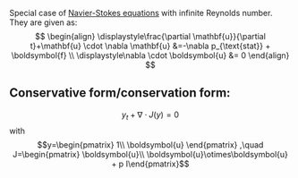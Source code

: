 Special case of [Navier-Stokes equations](Navier-Stokes%20equations.md) with infinite Reynolds number. They are given as:
$$
\begin{align}
    \displaystyle\frac{\partial \mathbf{u}}{\partial t}+\mathbf{u} \cdot \nabla \mathbf{u} &=-\nabla p_{\text{stat}} + \boldsymbol{f} \\
    \displaystyle\nabla \cdot \boldsymbol{u} &= 0
\end{align}
$$

## Conservative form/conservation form:
$$
y_t + \nabla \cdot J(y) = 0
$$
with
$$y=\begin{pmatrix} 1\\ \boldsymbol{u} \end{pmatrix} ,\quad J=\begin{pmatrix} \boldsymbol{u}\\ \boldsymbol{u}\otimes\boldsymbol{u} + p I\end{pmatrix}$$
